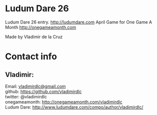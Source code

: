 Ludum Dare 26
======

Ludum Dare 26 entry.
http://ludumdare.com
April Game for One Game A Month
http://onegameamonth.com

Made by Vladimir de la Cruz

Contact info
============

Vladimir:
--------
Email:         vladimirdlc@gmail.com<br/>
github:        https://github.com/vladimirdlc<br/>
twitter:       @vladimirdlc<br/>
onegameamonth: http://onegameamonth.com/vladimirdlc<br/>
Ludum Dare: http://www.ludumdare.com/compo/author/vladimirdlc/<br/>
